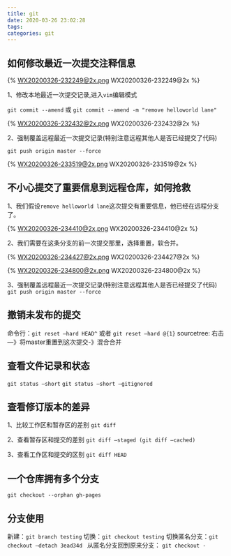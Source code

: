 ```yaml
---
title: git
date: 2020-03-26 23:02:28
tags:
categories: git
---
```


## 如何修改最近一次提交注释信息
{% WX20200326-232249@2x.png WX20200326-232249@2x %}

1、修改本地最近一次提交记录,进入`vim`编辑模式

`git commit --amend`
或
`git commit --amend -m "remove helloworld lane"`

{% WX20200326-232432@2x.png WX20200326-232432@2x %}

2、强制覆盖远程最近一次提交记录(特别注意远程其他人是否已经提交了代码)

`git push origin master --force`

{% WX20200326-233519@2x.png WX20200326-233519@2x %}

## 不小心提交了重要信息到远程仓库，如何抢救
1、我们假设`remove helloworld lane`这次提交有重要信息，他已经在远程分支了。

{% WX20200326-234410@2x.png WX20200326-234410@2x %}

2、我们需要在这条分支的前一次提交那里，选择重置，软合并。

{% WX20200326-234427@2x.png WX20200326-234427@2x %}

{% WX20200326-234800@2x.png WX20200326-234800@2x %}

3、强制覆盖远程最近一次提交记录(特别注意远程其他人是否已经提交了代码)
`git push origin master --force`

## 撤销未发布的提交
命令行：`git reset —hard HEAD^` 或者 `git reset —hard @{1}`
sourcetree: 右击—》将master重置到这次提交-》混合合并

## 查看文件记录和状态
`git status —short`
`git status —short —gitignored`

## 查看修订版本的差异
 1、比较工作区和暂存区的差别
`git diff`

2、查看暂存区和提交的差别
`git diff —staged (git diff —cached)`

3、查看工作区和提交的区别
`git diff HEAD`

## 一个仓库拥有多个分支
`git checkout --orphan gh-pages`

## 分支使用
新建：`git branch testing`
切换：`git checkout testing`
切换匿名分支：`git checkout —detach 3ead34d `
从匿名分支回到原来分支： `git checkout -`




